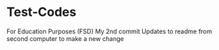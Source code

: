 # Test-Codes
For Education Purposes (FSD)
My 2nd commit
Updates to readme from second computer
to make a new change
